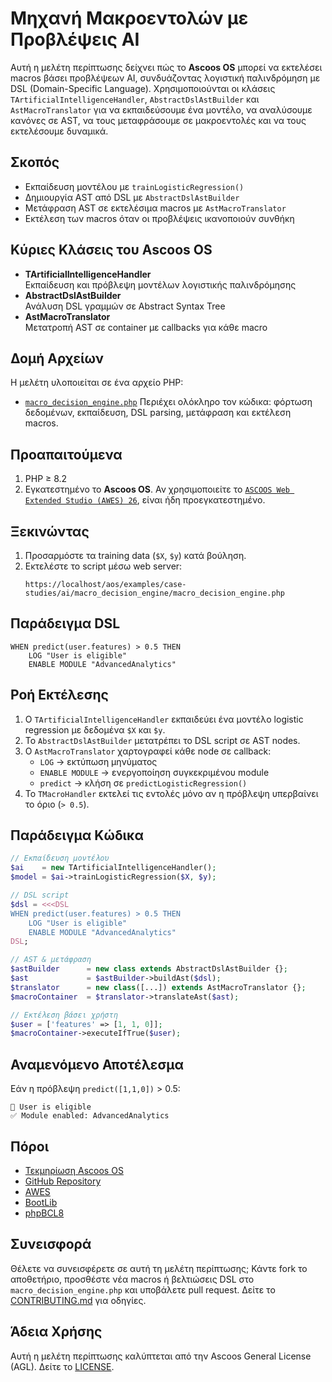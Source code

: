 # Μηχανή Μακροεντολών με Προβλέψεις AI

Αυτή η μελέτη περίπτωσης δείχνει πώς το **Ascoos OS** μπορεί να εκτελέσει macros βάσει προβλέψεων AI, συνδυάζοντας λογιστική παλινδρόμηση με DSL (Domain-Specific Language). Χρησιμοποιούνται οι κλάσεις `TArtificialIntelligenceHandler`, `AbstractDslAstBuilder` και `AstMacroTranslator` για να εκπαιδεύσουμε ένα μοντέλο, να αναλύσουμε κανόνες σε AST, να τους μεταφράσουμε σε μακροεντολές και να τους εκτελέσουμε δυναμικά.

## Σκοπός
- Εκπαίδευση μοντέλου με `trainLogisticRegression()`  
- Δημιουργία AST από DSL με `AbstractDslAstBuilder`  
- Μετάφραση AST σε εκτελέσιμα macros με `AstMacroTranslator`  
- Εκτέλεση των macros όταν οι προβλέψεις ικανοποιούν συνθήκη

## Κύριες Κλάσεις του Ascoos OS
- **TArtificialIntelligenceHandler**  
  Εκπαίδευση και πρόβλεψη μοντέλων λογιστικής παλινδρόμησης  
- **AbstractDslAstBuilder**  
  Ανάλυση DSL γραμμών σε Abstract Syntax Tree  
- **AstMacroTranslator**  
  Μετατροπή AST σε container με callbacks για κάθε macro  

## Δομή Αρχείων
Η μελέτη υλοποιείται σε ένα αρχείο PHP:
- [`macro_decision_engine.php`](macro_decision_engine.php)
Περιέχει ολόκληρο τον κώδικα: φόρτωση δεδομένων, εκπαίδευση, DSL parsing, μετάφραση και εκτέλεση macros.

## Προαπαιτούμενα
1. PHP ≥ 8.2  
2. Εγκατεστημένο το **Ascoos OS**. Αν χρησιμοποιείτε το [`ASCOOS Web Extended Studio (AWES) 26`](https://awes.ascoos.com), είναι ήδη προεγκατεστημένο.

## Ξεκινώντας
1. Προσαρμόστε τα training data (`$X`, `$y`) κατά βούληση.  
2. Εκτελέστε το script μέσω web server:
   ```
   https://localhost/aos/examples/case-studies/ai/macro_decision_engine/macro_decision_engine.php
   ```

## Παράδειγμα DSL
```dsl
WHEN predict(user.features) > 0.5 THEN
    LOG "User is eligible"
    ENABLE MODULE "AdvancedAnalytics"
```

## Ροή Εκτέλεσης
1. Ο `TArtificialIntelligenceHandler` εκπαιδεύει ένα μοντέλο logistic regression με δεδομένα `$X` και `$y`.  
2. Το `AbstractDslAstBuilder` μετατρέπει το DSL script σε AST nodes.  
3. Ο `AstMacroTranslator` χαρτογραφεί κάθε node σε callback:
   - `LOG` → εκτύπωση μηνύματος  
   - `ENABLE MODULE` → ενεργοποίηση συγκεκριμένου module  
   - `predict` → κλήση σε `predictLogisticRegression()`  
4. Το `TMacroHandler` εκτελεί τις εντολές μόνο αν η πρόβλεψη υπερβαίνει το όριο (`> 0.5`).

## Παράδειγμα Κώδικα
```php
// Εκπαίδευση μοντέλου
$ai    = new TArtificialIntelligenceHandler();
$model = $ai->trainLogisticRegression($X, $y);

// DSL script
$dsl = <<<DSL
WHEN predict(user.features) > 0.5 THEN
    LOG "User is eligible"
    ENABLE MODULE "AdvancedAnalytics"
DSL;

// AST & μετάφραση
$astBuilder      = new class extends AbstractDslAstBuilder {};
$ast             = $astBuilder->buildAst($dsl);
$translator      = new class([...]) extends AstMacroTranslator {};
$macroContainer  = $translator->translateAst($ast);

// Εκτέλεση βάσει χρήστη
$user = ['features' => [1, 1, 0]];
$macroContainer->executeIfTrue($user);
```

## Αναμενόμενο Αποτέλεσμα
Εάν η πρόβλεψη `predict([1,1,0])` > 0.5:
```
📣 User is eligible
✅ Module enabled: AdvancedAnalytics
```

## Πόροι
- [Τεκμηρίωση Ascoos OS](/docs/)  
- [GitHub Repository](https://github.com/ascoos/os)  
- [AWES](https://awes.ascoos.com)
- [BootLib](https://github.com/ascoos/bootlib)  
- [phpBCL8](https://github.com/ascoos/phpbcl8)  

## Συνεισφορά
Θέλετε να συνεισφέρετε σε αυτή τη μελέτη περίπτωσης; Κάντε fork το αποθετήριο, προσθέστε νέα macros ή βελτιώσεις DSL στο `macro_decision_engine.php` και υποβάλετε pull request. Δείτε το [CONTRIBUTING.md](/CONTRIBUTING.md) για οδηγίες.

## Άδεια Χρήσης
Αυτή η μελέτη περίπτωσης καλύπτεται από την Ascoos General License (AGL). Δείτε το [LICENSE](/LICENSE.md).